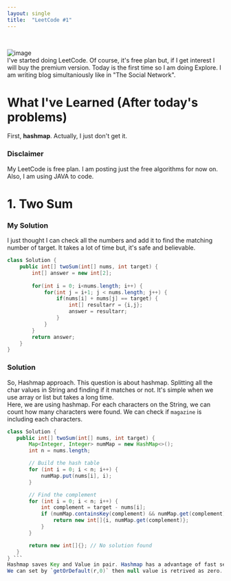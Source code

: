 ```yaml
---
layout: single
title:  "LeetCode #1"
---
```

<br>

![image](https://github.com/DutchVandaline/DutchVandaline.github.io/assets/142364450/42bf7dab-a9e3-43b3-b2b7-324d5d195fd5)
<br>
I've started doing LeetCode. Of course, it's free plan but, if I get interest I will buy the premium version. Today is the first time so I am doing Explore. I am writing blog simultaniously like in "The Social Network".
<br>

# What I've Learned (After today's problems)
First, **hashmap**. Actually, I just don't get it.

### Disclaimer
 My LeetCode is free plan. I am posting just the free algorithms for now on. Also, I am using JAVA to code.

# 1. Two Sum
### My Solution
I just thought I can check all the numbers and add it to find the matching number of target. It takes a lot of time but, it's
safe and believable. 
```java
class Solution {
    public int[] twoSum(int[] nums, int target) {
    	int[] answer = new int[2];
    	
        for(int i = 0; i<nums.length; i++) {
        	for(int j = i+1; j < nums.length; j++) {
        		if(nums[i] + nums[j] == target) {
        			int[] resultarr = {i,j};
        			answer = resultarr;
        		}
        	}
        }
        return answer;
    }
}

```
### Solution
 So, Hashmap approach. This question is about hashmap. Splitting all the char values in String and finding if it matches or not. It's simple when we use array or list but takes a long time.<br>
 Here, we are using hashmap. For each characters on the String, we can count how many characters were found. We can check if `magazine` is including each characters.
 ```java
class Solution {
    public int[] twoSum(int[] nums, int target) {
        Map<Integer, Integer> numMap = new HashMap<>();
        int n = nums.length;

        // Build the hash table
        for (int i = 0; i < n; i++) {
            numMap.put(nums[i], i);
        }

        // Find the complement
        for (int i = 0; i < n; i++) {
            int complement = target - nums[i];
            if (numMap.containsKey(complement) && numMap.get(complement) != i) {
                return new int[]{i, numMap.get(complement)};
            }
        }

        return new int[]{}; // No solution found
    }
} ```
Hashmap saves Key and Value in pair. Hashmap has a advantage of fast searching. `getOrDefault()` is for retrieving value rather than null.
We can set by `getOrDefault(r,0)` then null value is retrived as zero. It's not easy. I need to review the hashmap and other sort of things in java.<br>

